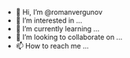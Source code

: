 - 👋 Hi, I’m @romanvergunov
- 👀 I’m interested in ...
- 🌱 I’m currently learning ...
- 💞️ I’m looking to collaborate on ...
- 📫 How to reach me ...

<!---
romanvergunov/romanvergunov is a ✨ special ✨ repository because its `README.md` (this file) appears on your GitHub profile.
You can click the Preview link to take a look at your changes.
--->

